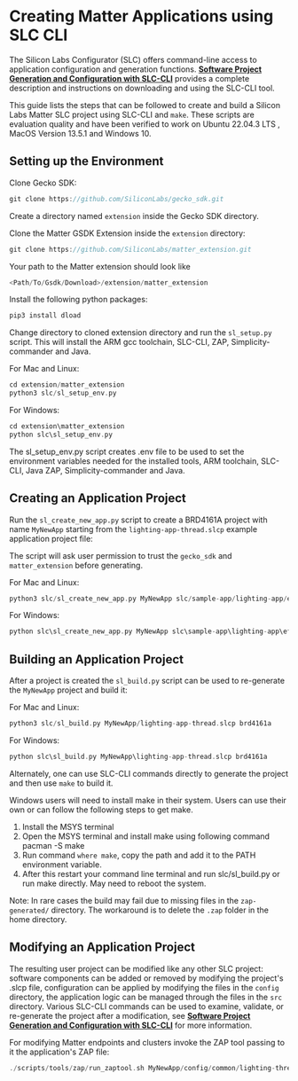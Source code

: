 # Creating Matter Applications using SLC CLI

The Silicon Labs Configurator (SLC) offers command-line access to application configuration and generation functions. [**Software Project Generation and Configuration with SLC-CLI**](https://www.silabs.com/documents/public/user-guides/ug520-software-project-generation-configuration-with-slc-cli.pdf) provides a complete description and instructions on downloading and using the SLC-CLI tool.

This guide lists the steps that can be followed to create and build a Silicon Labs Matter SLC project using SLC-CLI and `make`. These scripts are evaluation quality and have been verified to work on Ubuntu 22.04.3 LTS , MacOS Version 13.5.1 and Windows 10. 

## Setting up the Environment

Clone Gecko SDK:

```C
git clone https://github.com/SiliconLabs/gecko_sdk.git
```

Create a directory named `extension` inside the Gecko SDK directory.

Clone the  Matter GSDK Extension inside the `extension` directory:

```C
git clone https://github.com/SiliconLabs/matter_extension.git
```

Your path to the Matter extension should look like

```C
<Path/To/Gsdk/Download>/extension/matter_extension
```

Install the following python packages:

```C
pip3 install dload
```

Change directory to cloned extension directory and run the `sl_setup.py` script. This will install the ARM gcc toolchain, SLC-CLI, ZAP, Simplicity-commander and Java. 

For Mac and Linux:

```C
cd extension/matter_extension
python3 slc/sl_setup_env.py
```
For Windows: 

```C
cd extension\matter_extension
python slc\sl_setup_env.py
```

The sl_setup_env.py script creates .env file to be used to set the environment variables needed for the installed tools, ARM toolchain, SLC-CLI, Java ZAP, Simplicity-commander and Java. 

## Creating an Application Project

Run the `sl_create_new_app.py` script to create a BRD4161A project with name `MyNewApp` starting from the `lighting-app-thread.slcp` example application project file:

The script will ask user permission to trust the `gecko_sdk` and `matter_extension` before generating.

For Mac and Linux:

```C
python3 slc/sl_create_new_app.py MyNewApp slc/sample-app/lighting-app/efr32/lighting-app-thread.slcp brd4161a
```
For Windows:
```C
python slc\sl_create_new_app.py MyNewApp slc\sample-app\lighting-app\efr32\lighting-app-thread.slcp brd4161a
```

## Building an Application Project

After a project is created the `sl_build.py` script can be used to re-generate the `MyNewApp` project and build it:

For Mac and Linux:

```C
python3 slc/sl_build.py MyNewApp/lighting-app-thread.slcp brd4161a
```

For Windows:

```C
python slc\sl_build.py MyNewApp\lighting-app-thread.slcp brd4161a
```


Alternately, one can use SLC-CLI commands directly to generate the project and then use `make` to build it.

Windows users will need to install make in their system. Users can use their own or can follow the following steps to get make.
1. Install the MSYS terminal
2. Open the MSYS terminal and install make using following command pacman -S make
3. Run command `where make`, copy the path and add it to the PATH environment variable. 
4. After this restart your command line terminal and run slc/sl_build.py or run make directly. May need to reboot the system.

Note: In rare cases the build may fail due to missing files in the `zap-generated/` directory. The workaround is to delete the `.zap` folder in the home directory.
## Modifying an Application Project

The resulting user project can be modified like any other SLC project: software components can be added or removed by modifying the project's .slcp file, configuration can be applied by modifying the files in the `config` directory, the application logic can be managed through the files in the `src` directory. Various SLC-CLI commands can be used to examine, validate, or re-generate the project after a modification, see [**Software Project Generation and Configuration with SLC-CLI**](https://www.silabs.com/documents/public/user-guides/ug520-software-project-generation-configuration-with-slc-cli.pdf) for more information.

For modifying Matter endpoints and clusters invoke the ZAP tool passing to it the application's ZAP file:

```C
./scripts/tools/zap/run_zaptool.sh MyNewApp/config/common/lighting-thread-app.zap
```
